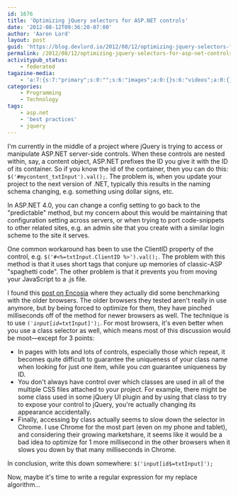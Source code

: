 ```yaml
---
id: 1676
title: 'Optimizing jQuery selectors for ASP.NET controls'
date: '2012-08-12T09:36:20-07:00'
author: 'Aaron Lord'
layout: post
guid: 'https://blog.devlord.io/2012/08/12/optimizing-jquery-selectors-for-asp-net-controls/'
permalink: /2012/08/12/optimizing-jquery-selectors-for-asp-net-controls/
activitypub_status:
    - federated
tagazine-media:
    - 'a:7:{s:7:"primary";s:0:"";s:6:"images";a:0:{}s:6:"videos";a:0:{}s:11:"image_count";i:0;s:6:"author";s:8:"28099389";s:7:"blog_id";s:8:"28571045";s:9:"mod_stamp";s:19:"2012-08-12 20:33:57";}'
categories:
    - Programming
    - Technology
tags:
    - asp.net
    - 'best practices'
    - jquery
---
```


I'm currently in the middle of a project where jQuery is trying to access or manipulate ASP.NET server-side controls. When these controls are nested within, say, a content object, ASP.NET prefixes the ID you give it with the ID of its container. So if you know the id of the container, then you can do this:  <code>$('#mycontent_txtInput').val();</code>. The problem is, when you update your project to the next version of .NET, typically this results in the naming schema changing, e.g. something using dollar signs, etc.

In ASP.NET 4.0, you can change a config setting to go back to the "predictable" method, but my concern about this would be maintaining that configuration setting across servers, or when trying to port code-snippets to other related sites, e.g. an admin site that you create with a similar login scheme to the site it serves.

One common workaround has been to use the ClientID property of the control, e.g.  <code>$('#&lt;%=txtInput.ClientID %&gt;').val();</code>. The problem with this method is that it uses short tags that conjure up memories of classic-ASP "spaghetti code". The other problem is that it prevents you from moving your JavaScript to a .js file.

I found this <a href="http://encosia.com/11-keystrokes-that-made-my-jquery-selector-run-10x-faster/">post on Encosia</a> where they actually did some benchmarking with the older browsers. The older browsers they tested aren't really in use anymore, but by being forced to optimize for them, they have pinched milliseconds off of the method for newer browsers as well. The technique is to use  <code>$('input[id$=txtInput]');</code>. For most browsers, it's even better when you use a class selector as well, which means most of this discussion would be moot—except for 3 points:
<ul>
	<li>In pages with lots and lots of controls, especially those which repeat, it becomes quite difficult to guarantee the uniqueness of your class name when looking for just one item, while you <em>can</em> guarantee uniqueness by ID.</li>
	<li>You don't always have control over which classes are used in all of the multiple CSS files attached to your project. For example, there might be some class used in some jQuery UI plugin and by using that class to try to expose your control to jQuery, you're actually changing its appearance accidentally.</li>
	<li>Finally, accessing by class actually seems to slow down the selector in Chrome. I use Chrome for the most part (even on my phone and tablet), and considering their growing marketshare, it seems like it would be a bad idea to optimize for 1 more millisecond in the other browsers when it slows you down by that many milliseconds in Chrome.</li>
</ul>
In conclusion, write this down somewhere: <code>$('input[id$=txtInput]');</code>

Now, maybe it's time to write a regular expression for my replace algorithm...